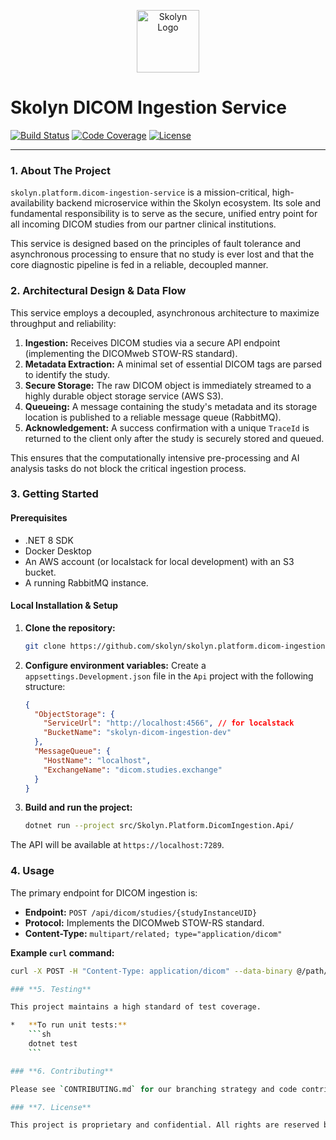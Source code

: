 <p align="center">
  <img src="[URL_to_Skolyn_Logo_High_Res.png]" alt="Skolyn Logo" width="100"/>
</p>

# Skolyn DICOM Ingestion Service

[![Build Status](https://img.shields.io/badge/build-passing-brightgreen)]([Link_to_CI_Pipeline])
[![Code Coverage](https://img.shields.io/badge/coverage-95%25-brightgreen)]([Link_to_Coverage_Report])
[![License](https://img.shields.io/badge/license-Proprietary-red)](LICENSE)

---

### **1. About The Project**

`skolyn.platform.dicom-ingestion-service` is a mission-critical, high-availability backend microservice within the Skolyn ecosystem. Its sole and fundamental responsibility is to serve as the secure, unified entry point for all incoming DICOM studies from our partner clinical institutions.

This service is designed based on the principles of fault tolerance and asynchronous processing to ensure that no study is ever lost and that the core diagnostic pipeline is fed in a reliable, decoupled manner.

### **2. Architectural Design & Data Flow**

This service employs a decoupled, asynchronous architecture to maximize throughput and reliability:

1.  **Ingestion:** Receives DICOM studies via a secure API endpoint (implementing the DICOMweb STOW-RS standard).
2.  **Metadata Extraction:** A minimal set of essential DICOM tags are parsed to identify the study.
3.  **Secure Storage:** The raw DICOM object is immediately streamed to a highly durable object storage service (AWS S3).
4.  **Queueing:** A message containing the study's metadata and its storage location is published to a reliable message queue (RabbitMQ).
5.  **Acknowledgement:** A success confirmation with a unique `TraceId` is returned to the client only after the study is securely stored and queued.

This ensures that the computationally intensive pre-processing and AI analysis tasks do not block the critical ingestion process.

### **3. Getting Started**

#### **Prerequisites**

*   .NET 8 SDK
*   Docker Desktop
*   An AWS account (or localstack for local development) with an S3 bucket.
*   A running RabbitMQ instance.

#### **Local Installation & Setup**

1.  **Clone the repository:**
    ```sh
    git clone https://github.com/skolyn/skolyn.platform.dicom-ingestion-service.git
    ```
2.  **Configure environment variables:** Create a `appsettings.Development.json` file in the `Api` project with the following structure:
    ```json
    {
      "ObjectStorage": {
        "ServiceUrl": "http://localhost:4566", // for localstack
        "BucketName": "skolyn-dicom-ingestion-dev"
      },
      "MessageQueue": {
        "HostName": "localhost",
        "ExchangeName": "dicom.studies.exchange"
      }
    }
    ```
3.  **Build and run the project:**
    ```sh
    dotnet run --project src/Skolyn.Platform.DicomIngestion.Api/
    ```
The API will be available at `https://localhost:7289`.

### **4. Usage**

The primary endpoint for DICOM ingestion is:

*   **Endpoint:** `POST /api/dicom/studies/{studyInstanceUID}`
*   **Protocol:** Implements the DICOMweb STOW-RS standard.
*   **Content-Type:** `multipart/related; type="application/dicom"`

**Example `curl` command:**
```sh
curl -X POST -H "Content-Type: application/dicom" --data-binary @/path/to/your/dicomfile.dcm http://localhost:5289/api/dicom/studies/{study-uid}```

### **5. Testing**

This project maintains a high standard of test coverage.

*   **To run unit tests:**
    ```sh
    dotnet test
    ```

### **6. Contributing**

Please see `CONTRIBUTING.md` for our branching strategy and code contribution guidelines.

### **7. License**

This project is proprietary and confidential. All rights are reserved by Skolyn. See `LICENSE` for more information.
